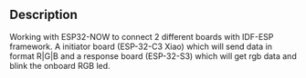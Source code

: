 ## Description
Working with ESP32-NOW to connect 2 different boards with IDF-ESP framework. A initiator board (ESP-32-C3 Xiao) which will send data in format R|G|B and a response board (ESP-32-S3) which will get rgb data and blink the onboard RGB led.
